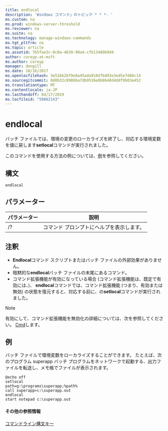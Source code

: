 ```yaml
---
title: endlocal
description: 'Windows コマンド」のトピック * * *- '
ms.custom: na
ms.prod: windows-server-threshold
ms.reviewer: na
ms.suite: na
ms.technology: manage-windows-commands
ms.tgt_pltfrm: na
ms.topic: article
ms.assetid: 765fae3c-0c0a-4639-99a4-cf613489b949
author: coreyp-at-msft
ms.author: coreyp
manager: dongill
ms.date: 10/16/2017
ms.openlocfilehash: 3e516b2bf9e8a45ada910dfbd93e3ed5e7d86c14
ms.sourcegitcommit: 0d0b32c8986ba7db9536e0b8648d4ddf9b03e452
ms.translationtype: MT
ms.contentlocale: ja-JP
ms.lasthandoff: 04/17/2019
ms.locfileid: "59862143"
---
```

# <a name="endlocal"></a>endlocal



バッチ ファイルでは、環境の変更のローカライズを終了し、対応する環境変数を値に戻します**setlocal**コマンドが実行されました。

このコマンドを使用する方法の例については、[例](#BKMK_examples)を参照してください。

## <a name="syntax"></a>構文

```
endlocal
```

## <a name="parameters"></a>パラメーター

|パラメーター|説明|
|---------|-----------|
|/?|コマンド プロンプトにヘルプを表示します。|

## <a name="remarks"></a>注釈

-   **Endlocal**コマンド スクリプトまたはバッチ ファイルの外部効果がありません。
-   暗黙的な**endlocal**バッチ ファイルの末尾にあるコマンド。
-   コマンド拡張機能が有効になっている場合 (コマンド拡張機能は、既定で有効には、)、 **endlocal**コマンドでは、コマンド拡張機能 (つまり、有効または無効) の状態を復元すると、対応する前に、の**setlocal**コマンドが実行されました。

> [!NOTE]
> 有効にして、コマンド拡張機能を無効化の詳細については、次を参照してください。 [Cmd](cmd.md)します。

## <a name="BKMK_examples"></a>例

バッチ ファイルで環境変数をローカライズすることができます。 たとえば、次のプログラム superapp バッチ プログラムをネットワークで起動する、出力ファイルを転送し、メモ帳でファイルが表示されます。
```
@echo off
setlocal
path=g:\programs\superapp;%path%
call superapp>c:\superapp.out
endlocal
start notepad c:\superapp.out
```

#### <a name="additional-references"></a>その他の参照情報

[コマンドライン構文キー](command-line-syntax-key.md)